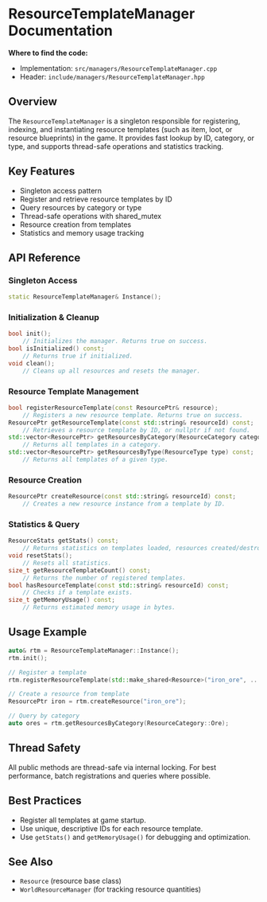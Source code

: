 # ResourceTemplateManager Documentation

**Where to find the code:**
- Implementation: `src/managers/ResourceTemplateManager.cpp`
- Header: `include/managers/ResourceTemplateManager.hpp`

## Overview

The `ResourceTemplateManager` is a singleton responsible for registering, indexing, and instantiating resource templates (such as item, loot, or resource blueprints) in the game. It provides fast lookup by ID, category, or type, and supports thread-safe operations and statistics tracking.

## Key Features
- Singleton access pattern
- Register and retrieve resource templates by ID
- Query resources by category or type
- Thread-safe operations with shared_mutex
- Resource creation from templates
- Statistics and memory usage tracking

## API Reference

### Singleton Access
```cpp
static ResourceTemplateManager& Instance();
```

### Initialization & Cleanup
```cpp
bool init();
    // Initializes the manager. Returns true on success.
bool isInitialized() const;
    // Returns true if initialized.
void clean();
    // Cleans up all resources and resets the manager.
```

### Resource Template Management
```cpp
bool registerResourceTemplate(const ResourcePtr& resource);
    // Registers a new resource template. Returns true on success.
ResourcePtr getResourceTemplate(const std::string& resourceId) const;
    // Retrieves a resource template by ID, or nullptr if not found.
std::vector<ResourcePtr> getResourcesByCategory(ResourceCategory category) const;
    // Returns all templates in a category.
std::vector<ResourcePtr> getResourcesByType(ResourceType type) const;
    // Returns all templates of a given type.
```

### Resource Creation
```cpp
ResourcePtr createResource(const std::string& resourceId) const;
    // Creates a new resource instance from a template by ID.
```

### Statistics & Query
```cpp
ResourceStats getStats() const;
    // Returns statistics on templates loaded, resources created/destroyed.
void resetStats();
    // Resets all statistics.
size_t getResourceTemplateCount() const;
    // Returns the number of registered templates.
bool hasResourceTemplate(const std::string& resourceId) const;
    // Checks if a template exists.
size_t getMemoryUsage() const;
    // Returns estimated memory usage in bytes.
```

## Usage Example
```cpp
auto& rtm = ResourceTemplateManager::Instance();
rtm.init();

// Register a template
rtm.registerResourceTemplate(std::make_shared<Resource>("iron_ore", ...));

// Create a resource from template
ResourcePtr iron = rtm.createResource("iron_ore");

// Query by category
auto ores = rtm.getResourcesByCategory(ResourceCategory::Ore);
```

## Thread Safety
All public methods are thread-safe via internal locking. For best performance, batch registrations and queries where possible.

## Best Practices
- Register all templates at game startup.
- Use unique, descriptive IDs for each resource template.
- Use `getStats()` and `getMemoryUsage()` for debugging and optimization.

## See Also
- `Resource` (resource base class)
- `WorldResourceManager` (for tracking resource quantities)
